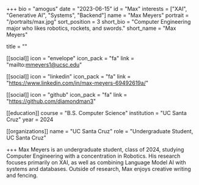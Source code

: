 +++
bio = "amogus"
date = "2023-06-15"
id = "Max"
interests = ["XAI", "Generative AI", "Systems", "Backend"]
name = "Max Meyers"
portrait = "/portraits/max.jpg"
sort_position = 3
short_bio = "Computer Engineering major who likes robotics, rockets, and swords."
short_name = "Max Meyers"

title = ""

[[social]]
    icon = "envelope"
    icon_pack = "fa"
    link = "mailto:mmeyers1@ucsc.edu"

[[social]]
    icon = "linkedin"
    icon_pack = "fa"
    link = "https://www.linkedin.com/in/max-meyers-69492619a/"


[[social]]
    icon = "github"
    icon_pack = "fa"
    link = "https://github.com/diamondman3"

[[education]]
    course = "B.S. Computer Science"
    institution = "UC Santa Cruz"
    year = 2024
    
[[organizations]]
    name = "UC Santa Cruz"
    role = "Undergraduate Student, UC Santa Cruz"

+++
Max Meyers is an undergraduate student, class of 2024, studying Computer Engineering with a concentration in Robotics. His research focuses primarily on XAI, as well as combining Language Model AI with systems and databases. Outside of research, Max enjoys creative writing and fencing.